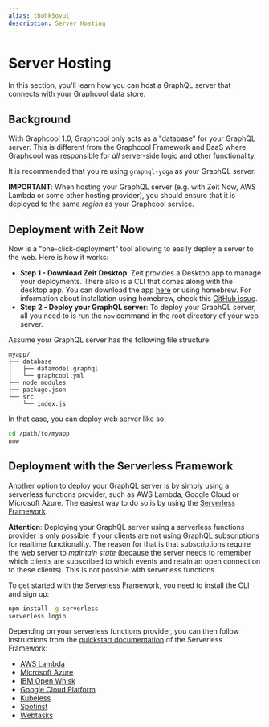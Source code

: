 ```yaml
---
alias: thohk5ovul
description: Server Hosting
---
```


# Server Hosting

In this section, you'll learn how you can host a GraphQL server that connects with your Graphcool data store.

## Background

With Graphcool 1.0, Graphcool only acts as a "database" for your GraphQL server. This is different from the Graphcool Framework and BaaS where Graphcool was responsible for _all_ server-side logic and other functionality.

It is recommended that you're using `graphql-yoga` as your GraphQL server.

<InfoBox type=info>

**IMPORTANT**: When hosting your GraphQL server (e.g. with Zeit Now, AWS Lambda or some other hosting provider), you should ensure that it is deployed to the same _region_ as your Graphcool service.

<InfoBox>

## Deployment with Zeit Now

Now is a "one-click-deployment" tool allowing to easily deploy a server to the web. Here is how it works:

* **Step 1 - Download Zeit Desktop**: Zeit provides a Desktop app to manage your deployments. There also is a CLI that comes along with the desktop app. You can download the app [here](https://zeit.co/download) or using homebrew. For information about installation using homebrew, check this [GitHub issue](https://github.com/zeit/now-cli/issues/688).
* **Step 2 - Deploy your GraphQL server**: To deploy your GraphQL server, all you need to is run the `now` command in the root directory of your web server.

Assume your GraphQL server has the following file structure:

```
myapp/
├── database
│   ├── datamodel.graphql
│   └── graphcool.yml
├── node_modules
├── package.json
└── src
    └── index.js
```

In that case, you can deploy web server like so:

```sh
cd /path/to/myapp
now
```

## Deployment with the Serverless Framework

Another option to deploy your GraphQL server is by simply using a serverless functions provider, such as AWS Lambda, Google Cloud or Microsoft Azure. The easiest way to do so is by using the [Serverless Framework](https://serverless.com/).

<InfoBox type=warning>

**Attention**: Deploying your GraphQL server using a serverless functions provider is only possible if your clients are not using GraphQL subscriptions for realtime functionality. The reason for that is that subscriptions require the web server to _maintain state_ (because the server needs to remember which clients are subscribed to which events and retain an open connection to these clients). This is not possible with serverless functions.

</InfoBox>

To get started with the Serverless Framework, you need to install the CLI and sign up:

```sh
npm install -g serverless
serverless login
```

Depending on your serverless functions provider, you can then follow instructions from the [quickstart documentation](https://serverless.com/framework/docs/getting-started/) of the Serverless Framework:

* [AWS Lambda](https://serverless.com/framework/docs/providers/aws/guide/quick-start/)
* [Microsoft Azure](https://serverless.com/framework/docs/providers/azure/guide/quick-start/)
* [IBM Open Whisk](https://serverless.com/framework/docs/providers/openwhisk/guide/quick-start/)
* [Google Cloud Platform](https://serverless.com/framework/docs/providers/google/guide/quick-start/)
* [Kubeless](https://serverless.com/framework/docs/providers/kubeless/guide/quick-start/)
* [Spotinst](https://serverless.com/framework/docs/providers/spotinst/guide/quick-start/)
* [Webtasks](https://serverless.com/framework/docs/providers/webtasks/guide/quick-start/)